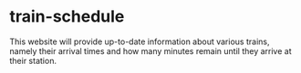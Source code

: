# train-schedule
This website will provide up-to-date information about various trains, namely their arrival times and how many minutes remain until they arrive at their station.
